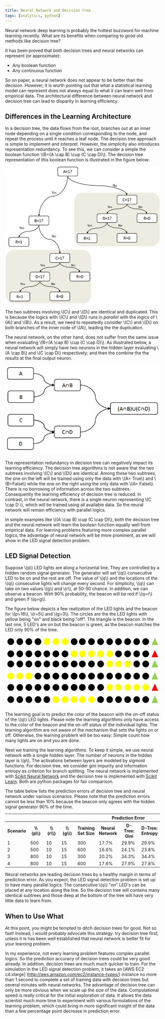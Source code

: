 ```yaml
---
title: Neural Network and Decision Tree
tags: [analytics, python]
---
```

Neural network deep learning is probably the hottest buzzword for machine learning recently. What are its benefits when comparing to good old methods like decision tree?

<!-- more -->

It has been proved that both decision trees and neural networks can represent (or approximate):

* Any boolean function
* Any continuous function

So on paper, a neural network does not appear to be better than the decision. However, it is worth pointing out that what a statistical learning model can represent does not always equal to what it can learn well from empirical data. The architectural difference between neural network and decision tree can lead to disparity in learning efficiency.

## Differences in the Learning Architecture
In a decision tree, the data flows from the root,  branches out at an inner node depending on a single condition corresponding to the node, and repeat the process until it reaches a  leaf node. The decision tree approach is simple to implement and interpret. However, the simplicity also introduces representation redundancy. To see this, we can consider a simple the boolean function \\(R=(A \cap B) \cup (C \cap D)\\). The decision tree representation of this boolean function is illustrated in the figure below:

![Decision Tree Representation of Boolean Function](/images/neural-network-decision-tree/decision_tree.png)

The two subtrees involving \\(C\\) and \\(D\\) are identical and duplicated. This is because the logics with \\(C\\) and \\(D\\) runs in *parallel* with the logics of \\(A\\) and \\(B\\). As a result, we need to repeatedly consider \\(C\\) and \\(D\\) on both branches of the inner node of \\(A\\), leading the the duplication.

The neural network, on the other hand, does not suffer from the same issue when evaluating \\(R=(A \cap B) \cup (C \cap D)\\). As illustrated below, a neural network will simply have two neurons in the hidden layer evaluating \\(A \cap B\\) and \\(C \cap D\\) respectively; and then the combine the the results at the final output neuron.

![Neural Network Representation of Boolean Function](/images/neural-network-decision-tree/neural_network.png)

The representation redundancy in decision tree can negatively impact its learning efficiency. The decision tree algorithms is not aware that the two subtrees involving \\(C\\) and \\(D\\) are identical. Among these two subtrees, the one on the left will be trained using only the data with \\(A= True\\) and \\(B=False\\) while the one on the right using the only data with \\(A= False\\). There is no borrowing of information across the two subtrees. Consequently the learning efficiency of decision tree is reduced. In contrast, in the neural network, there is a single neuron representing \\(C \cap D \\), which will be trained using all available data. So the neural network will remain efficiency with parallel logics.

In simple examples like \\((A \cap B) \cup (C \cap D)\\), both the decision tree and the neural network will learn the boolean function equally well from empirical data. For learning problems featuring more complex parallel logics, the advantage of neural network will be more prominent, as we will show in the LED signal detection problem.

## LED Signal Detection
Suppose \\(p\\) LED lights are along a horizontal line. They are controlled by a hidden random signal generator. The generator will set \\(q\\) consecutive LED to be on and the rest are off. The value of \\(q\\) and the locations of the \\(q\\) consecutive lights will change every second. For simplicity, \\(q\\) can take on two values \\(g\\) and \\(r\\), at 50-50 chance. In addition, we can observe a beacon. With 90% probability, the beacon will be red if \\(q=r\\) and green if \\(q=g\\).

The figure below depicts a few realization of the LED lights and the beacon for \\(p=16\\), \\(r=5\\) and \\(g=3\\). The circles are the the LED lights with yellow being "on" and black being "off". The triangle is the beacon. In the last one, 5 LED's are on but the beacon is green, as the beacon matches the LED only 90% of the time.

![LED and Beacons](/images/neural-network-decision-tree/signal_detection.png)

The learning goal is to predict the color of the beacon with the on-off status of the \\(q\\) LED lights. Please note the learning algorithms only have access to the color of the beacon and the on-off status of the individual lights. The learning algorithm are not aware of the mechanism that sets the lights on or off. Otherwise, the learning problem will be too easy: Simple count how many lights are on and you are done.

Next we training the learning algorithms. To keep it simple, we use neural network with a single hidden layer. The number of neurons in the hidden layer is \\(p\\). The activations between layers are modeled by sigmoid functions. For decision tree, we consider gini impurity and information entropy as criterion for branch splitting. The neural network is implemented with [Scikit Neural Network](http://scikit-neuralnetwork.readthedocs.org) and the decision tree is implemented with [Scikit Learn](http://scikit-learn.org/stable/modules/tree.html). Both are python packages for fair comparison.

The table below lists the prediction errors of decision tree and neural network under various scenarios. Please note that the prediction errors cannot be less than 10% because the beacon only agrees with the hidden signal generator 90% of the time.

<table>
  <tr>
	  <th colspan="5"></th>
	  <th colspan="3">Prediction Error</th>
  </tr>
  <tr>
    <th>Scenario</th>
    <th>\\(p\\)</th>
    <th>\\(r\\)</th>
    <th>\\(g\\)</th>
    <th>Training <br/>Set Size</th>
    <th>Neural <br/> Network</th>
    <th>D-Tree: <br/>Gini</th>
    <th>D-Tree: <br/>Entropy</th>
  </tr>
  <tr>
    <td>1</td><td>500</td><td>10</td><td>15</td><td>300</td>
	    <td>17.7%</td><td>29.9%</td><td>29.9%</td>
  </tr>
  <tr>
    <td>2</td><td>500</td><td>10</td><td>15</td><td>600</td>
	    <td>16.6%</td><td>24.1%</td><td>23.8%</td>
  </tr>
  <tr>
    <td>3</td><td>800</td><td>10</td><td>15</td><td>300</td>
	    <td>20.2%</td><td>34.3%</td><td>34.4%</td>
  </tr>
  <tr>
    <td>4</td><td>800</td><td>10</td><td>15</td><td>600</td>
	    <td>17.6%</td><td>27.9%</td><td>27.8%</td>
  </tr>
</table>

Neural networks are leading decision trees by a healthy margin in terms of prediction error. As you expect, the LED signal detection problem is set up to have many parallel logics: The consecutive \\(q\\) "on" LED's can be placed at any location along the line. So the decision tree will contains many identical subtrees and those deep at the bottom of the tree will have very little data to learn from.

## When to Use What
At this point, you might be tempted to ditch decision trees for good. Not so fast! Instead, I would probably advocate this strategy: try decision tree first; unless it is has been well established that neural network is better fit for your learning problem.

In my experience, not every learning problem features complex parallel logics. So the prediction accuracy of decision trees could be very good already. In addition, decision trees are much much quicker to train. For the simulation in the LED signal detection problem, it takes an [AWS EC2 c4.xlarge] (http://aws.amazon.com/ec2/instance-types/) instance no more than 1 second to complete a set of training data with decision trees but several minutes with neural networks. The advantage of decision tree can only be more obvious when we scale up the size of the data. Computational speed is really critical for the initial exploration of data. It allows the data scientist much more time to experiment with various formulations of the learning problem, which could bring in more significant insight of the data than a few percentage point decrease in prediction error.
